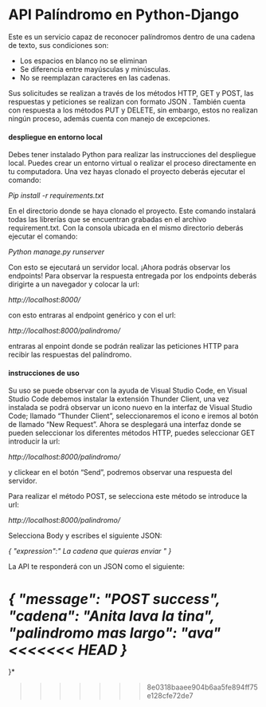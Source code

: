 # API Palíndromo en Python-Django

Este es un servicio capaz de reconocer palíndromos dentro de una cadena de texto, sus condiciones son:
- Los espacios en blanco no se eliminan
- Se diferencia entre mayúsculas y minúsculas.
- No se reemplazan caracteres en las cadenas.

Sus solicitudes se realizan a través de los métodos HTTP, GET y POST, las respuestas y peticiones se realizan con formato JSON . También cuenta con respuesta a los métodos PUT y DELETE, sin embargo, estos no realizan ningún proceso, además cuenta con manejo de excepciones.

#### despliegue en entorno local
Debes tener instalado Python para realizar las instrucciones del despliegue local.
Puedes crear un entorno virtual o realizar el proceso directamente en tu computadora. Una vez hayas clonado el proyecto deberás ejecutar el comando: 

*Pip install -r requirements.txt*

En el directorio donde se haya clonado el proyecto.
Este comando instalará todas las librerías que se encuentran grabadas en el archivo requirement.txt.
Con la consola ubicada en el mismo directorio deberás ejecutar el comando:

*Python manage.py runserver*

Con esto se ejecutará un servidor local. ¡Ahora podrás observar los endpoints!
Para observar la respuesta entregada por los endpoints deberás dirigirte a un 
navegador y colocar la url:

*http://localhost:8000/*

con esto entraras al endpoint genérico y con el url:

*http://localhost:8000/palindromo/*

entraras al enpoint donde se podrán realizar las peticiones HTTP para recibir las respuestas del palíndromo.


#### instrucciones de uso
Su uso se puede observar con la ayuda de Visual Studio Code, en Visual Studio Code debemos instalar la extensión Thunder Client, una vez instalada se podrá observar un icono nuevo en la interfaz de Visual Studio Code; llamado “Thunder Client”, seleccionaremos el icono e iremos al botón de llamado “New Request”. Ahora se desplegará una interfaz donde se pueden seleccionar los diferentes métodos HTTP, puedes seleccionar GET introducir la url:

*http://localhost:8000/palindromo/*

y clickear en el botón “Send”, podremos observar una respuesta del servidor.

Para realizar el método POST, se selecciona este método se introduce la url:

*http://localhost:8000/palindromo/*

Selecciona Body y escribes el siguiente JSON:

*{
  "expression":" La cadena que quieras enviar  "
}*

La API te responderá con un JSON como el siguiente:

*{
  "message": "POST success",
  "cadena": "Anita lava la tina",
  "palindromo mas largo": "ava"
<<<<<<< HEAD
}*
=======
}*
>>>>>>> 8e0318baaee904b6aa5fe894ff75e128cfe72de7
